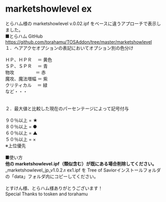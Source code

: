 # marketshowlevel ex


とらハム様の marketshowlevel v.0.02.ipf をベースに違うアプローチで表示しました。<br>
■とらハム GitHub<br>
https://github.com/torahamu/TOSAddon/tree/master/marketshowlevel
<br>
１．ヘアアクセオプションの表記においてオプション別の色分け<br>
<br>
ＨＰ、ＨＰＲ　 ＝ 黄色<br>
ＳＰ、ＳＰＲ　 ＝ 青<br>
物攻　 　 　　 ＝ 赤<br>
魔攻、魔法増幅 ＝ 紫<br>
クリティカル　 ＝ 緑<br>
など・・・<br>
<br>
<br>
２．最大値と比較した現在のパーセンテージによって記号付与<br>
<br>
９０％以上 = ★<br>
８０％以上 = ●<br>
６０％以上 = ▲<br>
５０％以上 = ×<br>
※上位優先<br>
<br>
■使い方<br>
<b>他の marketshowlevel.ipf（類似含む）が既にある場合削除してください。</B><br>
_marketshowlevel_jp_v1.0.2♬ex1.ipf を Tree of Saviorインストールフォルダの「data」フォルダ内にコピーしてください。<br>
<br>
とすけん様、とらハム様ありがとうございます！<br>
Special Thanks to tosken and torahamu<br>
